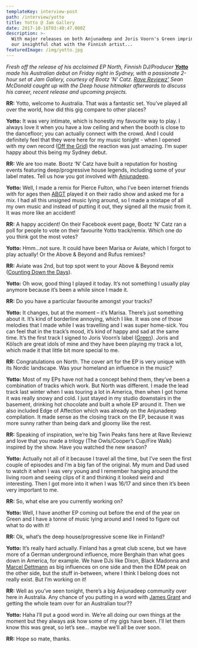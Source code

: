 ```yaml
---
templateKey: interview-post
path: /interview/yotto
title: Yotto @ Jam Gallery
date: 2017-10-16T03:40:47.000Z
description: >-
  With major releases on both Anjunadeep and Joris Voorn's Green imprint, here's
  our insightful chat with the Finnish artist...
featuredImage: /img/yotto.jpg
---
```

_Fresh off the release of his acclaimed EP North, Finnish DJ/Producer [**Yotto**](https://www.facebook.com/yottomusic/) made his Australian debut on Friday night in Sydney, with a passionate 2-hour set at Jam Gallery, courtesy of Bootz ‘N’ Catz. [Rave Reviewz'](https://www.facebook.com/ravereviewz) Sean McDonald caught up with the Deep house hitmaker afterwards to discuss his career, recent release and upcoming projects._

**RR:** Yotto, welcome to Australia. That was a fantastic set. You’ve played all over the world, how did this gig compare to other places?

**Yotto:** It was very intimate, which is honestly my favourite way to play. I always love it when you have a low ceiling and when the booth is close to the dancefloor; you can actually connect with the crowd. And I could definitely feel that they were here for my music tonight - when I opened with my own record ([Off the Grid](https://www.beatport.com/track/off-the-grid-original-mix/9717291)) the reaction was just amazing. I’m super happy about this being my Sydney debut.

**RR:** We are too mate. Bootz ‘N’ Catz have built a reputation for hosting events featuring deep/progressive house legends, including some of your label mates. Tell us how you got involved with [Anjunadeep](https://l.facebook.com/l.php?u=https%3A%2F%2Fwww.anjunadeep.com%2F&h=ATMsg7-YlXooj2UiNvslpFnXa-tE3LOK3YU1uL63N0XqBGaYNSEQIW4iJVqOWVYTFzB0qYGJehHuWqoJJVc62e-UsQf8uAzLPGAhjeJ2cbCl1_mh1kpN8CYVulUR1Aqt3ROPd6t5).

**Yotto:** Well, I made a remix for Pierce Fulton, who I’ve been internet friends with for ages then [ABGT](https://www.facebook.com/abgrouptherapy/) played it on their radio show and asked me for a mix. I had all this unsigned music lying around, so I made a mixtape of all my own music and instead of putting it out, they signed all the music from it. It was more like an accident! 

**RR:** A happy accident! On their Facebook event page, Bootz ‘N’ Catz ran a poll for people to vote on their favourite Yotto track/remix. Which one do you think got the most votes?

**Yotto:** Hmm…not sure. It could have been Marisa or Aviate, which I forgot to play actually! Or the Above & Beyond and Rufus remixes?

**RR:** Aviate was 2nd, but top spot went to your Above & Beyond remix ([Counting Down the Days](https://l.facebook.com/l.php?u=https%3A%2F%2Fsoundcloud.com%2Faboveandbeyond%2Fcounting-down-the-days-yotto&h=ATNIbMqGPV-Jvhxl0t57IcNoSU9xOrlidPzLYiVkfjE8oean4iX7XMaZL2KQ6zsEtOQKxsKBlALe_IlB85Psz2df9e7e7IzPUXDg5ZKmo-L4O3tspVlOwhwnSwWuj5KaOv1sbQZi)).

**Yotto:** Oh wow, good thing I played it today. It’s not something I usually play anymore because it’s been a while since I made it.

**RR:** Do you have a particular favourite amongst your tracks?

**Yotto:** It changes, but at the moment – it’s Marisa. There’s just something about it. It’s kind of borderline annoying, which I like. It was one of those melodies that I made while I was travelling and I was super home-sick. You can feel that in the track’s mood, it’s kind of happy and sad at the same time. It’s the first track I signed to Joris Voorn’s label ([Green](https://www.facebook.com/greenrcrds/)). Joris and Kölsch are great idols of mine and they have been playing my track a lot, which made it that little bit more special to me.

**RR:** Congratulations on North. The cover art for the EP is very unique with its Nordic landscape. Was your homeland an influence in the music?

**Yotto:** Most of my EPs have not had a concept behind them, they’ve been a combination of tracks which work. But North was different. I made the lead track last winter when I was touring a lot in America, then when I got home it was really snowy and cold. I just stayed in my studio downstairs in the basement, drinking hot chocolate and built a whole EP around it. Then we also included Edge of Affection which was already on the Anjunadeep compilation. It made sense as the closing track on the EP, because it was more sunny rather than being dark and gloomy like the rest.

**RR:** Speaking of inspiration, we’re big Twin Peaks fans here at Rave Reviewz and love that you made a trilogy (The Owls/Cooper’s Cup/Fire Walk) inspired by the show. Have you watched the new season?

**Yotto:** Actually not all of it because I travel all the time, but I’ve seen the first couple of episodes and I’m a big fan of the original. My mum and Dad used to watch it when I was very young and I remember hanging around the living room and seeing clips of it and thinking it looked weird and interesting. Then I got more into it when I was 16/17 and since then it’s been very important to me.

**RR:** So, what else are you currently working on?

**Yotto:** Well, I have another EP coming out before the end of the year on Green and I have a tonne of music lying around and I need to figure out what to do with it!

**RR:** Ok, what’s the deep house/progressive scene like in Finland?

**Yotto:** It’s really hard actually. Finland has a great club scene, but we have more of a German underground influence, more Berghain than what goes down in America, for example. We have DJs like Dixon, Black Madonna and [Marcel Dettmann](https://www.facebook.com/marceldettmannofficial/) as big influences on one side and then the EDM peak on the other side, but the stuff in-between, where I think I belong does not really exist. But I’m working on it!

**RR:** Well as you’ve seen tonight, there’s a big Anjunadeep community over here in Australia. Any chance of you putting in a word with [James Grant](https://www.facebook.com/jamesanjunadeep/) and getting the whole team over for an Australian tour??

**Yotto:** Haha I’ll put a good word in. We’re all doing our own things at the moment but they always ask how some of my gigs have been. I’ll let them know this was great, so let’s see… maybe we’ll all be over soon.

**RR:** Hope so mate, thanks.
